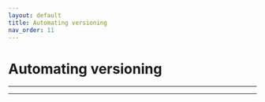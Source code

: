 ```yaml
---
layout: default
title: Automating versioning
nav_order: 11
---
```


# Automating versioning

---

---
